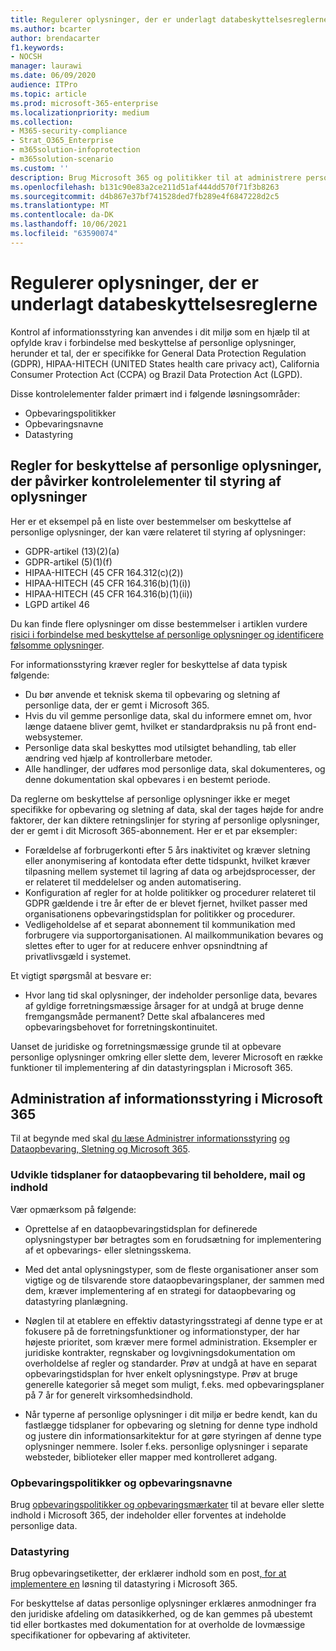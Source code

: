 ```yaml
---
title: Regulerer oplysninger, der er underlagt databeskyttelsesreglerne
ms.author: bcarter
author: brendacarter
f1.keywords:
- NOCSH
manager: laurawi
ms.date: 06/09/2020
audience: ITPro
ms.topic: article
ms.prod: microsoft-365-enterprise
ms.localizationpriority: medium
ms.collection:
- M365-security-compliance
- Strat_O365_Enterprise
- m365solution-infoprotection
- m365solution-scenario
ms.custom: ''
description: Brug Microsoft 365 og politikker til at administrere personlige data i dit Microsoft 365 miljø.
ms.openlocfilehash: b131c90e83a2ce211d51af444dd570f71f3b8263
ms.sourcegitcommit: d4b867e37bf741528ded7fb289e4f6847228d2c5
ms.translationtype: MT
ms.contentlocale: da-DK
ms.lasthandoff: 10/06/2021
ms.locfileid: "63590074"
---
```

# <a name="govern-information-subject-to-data-privacy-regulation"></a>Regulerer oplysninger, der er underlagt databeskyttelsesreglerne

Kontrol af informationsstyring kan anvendes i dit miljø som en hjælp til at opfylde krav i forbindelse med beskyttelse af personlige oplysninger, herunder et tal, der er specifikke for General Data Protection Regulation (GDPR), HIPAA-HITECH (UNITED States health care privacy act), California Consumer Protection Act (CCPA) og Brazil Data Protection Act (LGPD). 

Disse kontrolelementer falder primært ind i følgende løsningsområder:

- Opbevaringspolitikker
- Opbevaringsnavne
- Datastyring

## <a name="data-privacy-regulations-impacting-information-governance-controls"></a>Regler for beskyttelse af personlige oplysninger, der påvirker kontrolelementer til styring af oplysninger

Her er et eksempel på en liste over bestemmelser om beskyttelse af personlige oplysninger, der kan være relateret til styring af oplysninger:

- GDPR-artikel (13)(2)(a)
- GDPR-artikel (5)(1)(f)
- HIPAA-HITECH (45 CFR 164.312(c)(2))
- HIPAA-HITECH (45 CFR 164.316(b)(1)(i))
- HIPAA-HITECH (45 CFR 164.316(b)(1)(ii))
- LGPD artikel 46

Du kan finde flere oplysninger om disse bestemmelser i artiklen vurdere [risici i forbindelse med beskyttelse af personlige oplysninger og identificere følsomme oplysninger](information-protection-deploy-assess.md).

For informationsstyring kræver regler for beskyttelse af data typisk følgende:

- Du bør anvende et teknisk skema til opbevaring og sletning af personlige data, der er gemt i Microsoft 365.
- Hvis du vil gemme personlige data, skal du informere emnet om, hvor længe dataene bliver gemt, hvilket er standardpraksis nu på front end-websystemer.
- Personlige data skal beskyttes mod utilsigtet behandling, tab eller ændring ved hjælp af kontrollerbare metoder.
- Alle handlinger, der udføres mod personlige data, skal dokumenteres, og denne dokumentation skal opbevares i en bestemt periode.

Da reglerne om beskyttelse af personlige oplysninger ikke er meget specifikke for opbevaring og sletning af data, skal der tages højde for andre faktorer, der kan diktere retningslinjer for styring af personlige oplysninger, der er gemt i dit Microsoft 365-abonnement. Her er et par eksempler:

- Forældelse af forbrugerkonti efter 5 års inaktivitet og kræver sletning eller anonymisering af kontodata efter dette tidspunkt, hvilket kræver tilpasning mellem systemet til lagring af data og arbejdsprocesser, der er relateret til meddelelser og anden automatisering.
- Konfiguration af regler for at holde politikker og procedurer relateret til GDPR gældende i tre år efter de er blevet fjernet, hvilket passer med organisationens opbevaringstidsplan for politikker og procedurer.
- Vedligeholdelse af et separat abonnement til kommunikation med forbrugere via supportorganisationen. Al mailkommunikation bevares og slettes efter to uger for at reducere enhver opsnindtning af privatlivsgæld i systemet.

Et vigtigt spørgsmål at besvare er: 

- Hvor lang tid skal oplysninger, der indeholder personlige data, bevares af gyldige forretningsmæssige årsager for at undgå at bruge denne fremgangsmåde permanent? Dette skal afbalanceres med opbevaringsbehovet for forretningskontinuitet.

Uanset de juridiske og forretningsmæssige grunde til at opbevare personlige oplysninger omkring eller slette dem, leverer Microsoft en række funktioner til implementering af din datastyringsplan i Microsoft 365.

## <a name="managing-information-governance-in-microsoft-365"></a>Administration af informationsstyring i Microsoft 365

Til at begynde med skal [du læse Administrer informationsstyring](../compliance/manage-information-governance.md) [og Dataopbevaring, Sletning og Microsoft 365](/office365/Enterprise/office-365-data-retention-deletion-and-destruction-overview).

### <a name="develop-data-retention-schedules-for-containers-email-and-content"></a>Udvikle tidsplaner for dataopbevaring til beholdere, mail og indhold

Vær opmærksom på følgende:

- Oprettelse af en dataopbevaringstidsplan for definerede oplysningstyper bør betragtes som en forudsætning for implementering af et opbevarings- eller sletningsskema.

- Med det antal oplysningstyper, som de fleste organisationer anser som vigtige og de tilsvarende store dataopbevaringsplaner, der sammen med dem, kræver implementering af en strategi for dataopbevaring og datastyring planlægning. 

- Nøglen til at etablere en effektiv datastyringsstrategi af denne type er at fokusere på de forretningsfunktioner og informationstyper, der har højeste prioritet, som kræver mere formel administration. Eksempler er juridiske kontrakter, regnskaber og lovgivningsdokumentation om overholdelse af regler og standarder. Prøv at undgå at have en separat opbevaringstidsplan for hver enkelt oplysningstype. Prøv at bruge generelle kategorier så meget som muligt, f.eks. med opbevaringsplaner på 7 år for generelt virksomhedsindhold.

- Når typerne af personlige oplysninger i dit miljø er bedre kendt, kan du fastlægge tidsplaner for opbevaring og sletning for denne type indhold og justere din informationsarkitektur for at gøre styringen af denne type oplysninger nemmere. Isoler f.eks. personlige oplysninger i separate websteder, biblioteker eller mapper med kontrolleret adgang.

### <a name="retention-policies-and-retention-labels"></a>Opbevaringspolitikker og opbevaringsnavne

Brug [opbevaringspolitikker og opbevaringsmærkater](../compliance/retention.md) til at bevare eller slette indhold i Microsoft 365, der indeholder eller forventes at indeholde personlige data.

### <a name="records-management"></a>Datastyring

Brug opbevaringsetiketter, der erklærer indhold som en post[, for at implementere en](../compliance/records-management.md) løsning til datastyring i Microsoft 365.

For beskyttelse af datas personlige oplysninger erklæres anmodninger fra den juridiske afdeling om datasikkerhed, og de kan gemmes på ubestemt tid eller bortkastes med dokumentation for at overholde de lovmæssige specifikationer for opbevaring af aktiviteter.